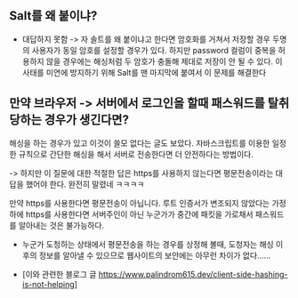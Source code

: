 ## Salt를 왜 붙이냐?

- 대답하지 못함 -> 자 솔트를 왜 붙이냐고 한다면 암호화를 거쳐서 저장할 경우 두명의 사용자가 동일 암호를 설정할 경우가 있다. 하지만 password 컬럼이 중복을 허용하지 않을 경우에는 해싱처럼 두 암호가 충돌해 제대로 저장이 안 될 수 있다. 이 사태를 미연에 방지하기 위해 Salt를 맨 마지막에 붙여서 이 문제를 해결한다


## 만약 브라우저 -> 서버에서 로그인을 할때 패스워드를 탈취 당하는 경우가 생긴다면?

해싱을 하는 경우가 있고 이것이 쓸모 없다는 글도 보았다. 자바스크립트를 이용한 일정한 규칙으로 간단한 해싱을 해서 서버로 전송한다면 더 안전하다는 방법이다. 


-> 하지만 이 질문에 대한 적절한 답은 https를 사용하지 않는다면 평문전송이라는 대답을 했어야 한다. 완전히 말렸네 ㅋㅋㅋㅋ

만약 https를 사용한다면 평문전송이 아닙니다. 루트 인증서가 변조되지 않았다는 가정 하에 https를 사용한다면 서버주인이 아닌 누군가가 중간에 패킷을 가로채서 패스워드를 알아내는 것은 불가능하다.

+ 누군가 도청하는 상태에서 평문전송을 하는 경우를 상정해 볼때, 도청자는 해싱 이후의 정보를 알아낼 수 있으므로 웹사이트의 보안에는 아무런 차이가 없다......


- [이와 관련한 블로그 글 https://www.palindrom615.dev/client-side-hashing-is-not-helping]

